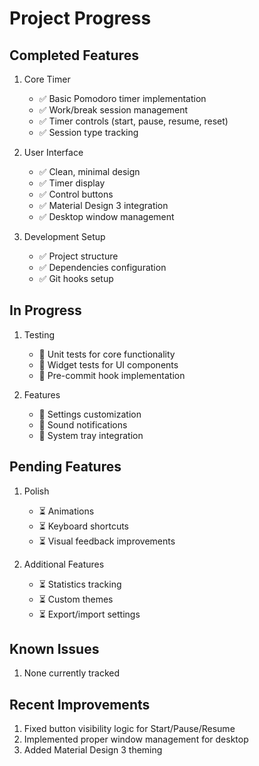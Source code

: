 # Project Progress

## Completed Features
1. Core Timer
   - ✅ Basic Pomodoro timer implementation
   - ✅ Work/break session management
   - ✅ Timer controls (start, pause, resume, reset)
   - ✅ Session type tracking

2. User Interface
   - ✅ Clean, minimal design
   - ✅ Timer display
   - ✅ Control buttons
   - ✅ Material Design 3 integration
   - ✅ Desktop window management

3. Development Setup
   - ✅ Project structure
   - ✅ Dependencies configuration
   - ✅ Git hooks setup

## In Progress
1. Testing
   - 🔄 Unit tests for core functionality
   - 🔄 Widget tests for UI components
   - 🔄 Pre-commit hook implementation

2. Features
   - 🔄 Settings customization
   - 🔄 Sound notifications
   - 🔄 System tray integration

## Pending Features
1. Polish
   - ⏳ Animations
   - ⏳ Keyboard shortcuts
   - ⏳ Visual feedback improvements

2. Additional Features
   - ⏳ Statistics tracking
   - ⏳ Custom themes
   - ⏳ Export/import settings

## Known Issues
1. None currently tracked

## Recent Improvements
1. Fixed button visibility logic for Start/Pause/Resume
2. Implemented proper window management for desktop
3. Added Material Design 3 theming 